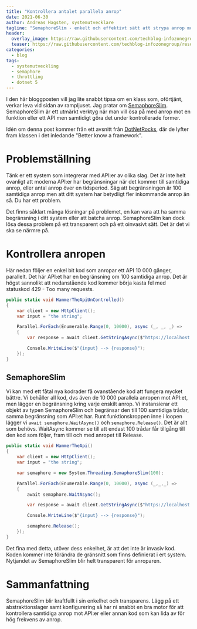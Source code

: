 ```yaml
---
title: "Kontrollera antalet parallela anrop"
date: 2021-06-30
author: Andreas Hagsten, systemutvecklare
tagline: "SemaphoreSlim - enkelt och effektivt sätt att strypa anrop mot API:er"
header:
  overlay_image: https://raw.githubusercontent.com/techblog-infozonegroup/resources.techblog-infozonegroup/main/semaphoreslim/crowd_queue.jpg
  teaser: https://raw.githubusercontent.com/techblog-infozonegroup/resources.techblog-infozonegroup/main/event-store-db/eventstore-logo.png
categories:
  - blog
tags:
  - systemutveckling
  - semaphore
  - throttling
  - dotnet 5
---
```


I den här bloggposten vill jag lite snabbt tipsa om en klass som, oförtjänt, verkar leva vid sidan av rampljuset. Jag pratar om [SemaphoreSlim](https://docs.microsoft.com/en-us/dotnet/api/system.threading.semaphoreslim?view=net-5.0). SemaphoreSlim är ett utmärkt verktyg när man vill ösa på med anrop mot en funktion eller ett API men samtidigt göra det under kontrollerade former.

Idén om denna post kommer från ett avsnitt från [DotNetRocks](https://dotnetrocks.com/), där de lyfter fram klassen i det inledande "Better know a framework". 

# Problemställning
Tänk er ett system som integrerar med API:er av olika slag. Det är inte helt ovanligt att moderna API:er har begränsningar när det kommer till samtidiga anrop, eller antal anrop över en tidsperiod. Säg att begränsningen är 100 samtidiga anrop men att ditt system har betydligt fler inkommande anrop än så. Du har ett problem.

Det finns såklart många lösningar på problemet, en kan vara att ha samma begränsning i ditt system eller att batcha anrop. SemaphoreSlim kan dock lösa dessa problem på ett transparent och på ett oinvasivt sätt. Det är det vi ska se närmre på.

# Kontrollera anropen

Här nedan följer en enkel bit kod som anropar ett API 10 000 gånger, parallelt. Det här API:et har en begränsning om 100 samtidiga anrop. Det är högst sannolikt att nedanstående kod kommer börja kasta fel med statuskod 429 - Too many requests.

```csharp
public static void HammerTheApiUnControlled()
{
    var client = new HttpClient();
    var input = "the string";

    Parallel.ForEach(Enumerable.Range(0, 10000), async (_, _, _) =>
    {
        var response = await client.GetStringAsync($"https://localhost:44360/reverse?text={input}");

        Console.WriteLine($"{input} --> {response}");
    });
}
```

## SemaphoreSlim
Vi kan med ett fåtal nya kodrader få ovanstående kod att fungera mycket bättre. Vi behåller all kod, dvs även de 10 000 parallela anropen mot API:et, men lägger en begränsning kring varje enskilt anrop. Vi instansierar ett objekt av typen SemaphoreSlim och begränsar den till 100 samtidiga trådar, samma begränsning som API:et har. Runt funktionskroppen inne i loopen lägger vi ```await semaphore.WaitAsync()``` och ```semaphore.Release()```. Det är allt som behövs. WaitAsync kommer se till att endast 100 trådar får tillgång till den kod som följer, fram till och med anropet till Release.

```csharp
public static void HammerTheApi()
{
    var client = new HttpClient();
    var input = "the string";

    var semaphore = new System.Threading.SemaphoreSlim(100);

    Parallel.ForEach(Enumerable.Range(0, 10000), async (_,_,_) =>
    {
        await semaphore.WaitAsync();

        var response = await client.GetStringAsync($"https://localhost:44360/reverse?text={input}");

        Console.WriteLine($"{input} --> {response}");

        semaphore.Release();
    });
}
```

Det fina med detta, utöver dess enkelhet, är att det inte är invasiv kod. Koden kommer inte förändra de gränsnitt som finns definierat i ert system. Nytjandet av SemaphoreSlim blir helt transparent för anroparen. 

# Sammanfattning
SemaphoreSlim blir kraftfullt i sin enkelhet och transparens. Lägg på ett abstraktionslager samt konfigurering så har ni snabbt en bra motor för att kontrollera samtidiga anrop mot API:er eller annan kod som kan lida av för hög frekvens av anrop.
